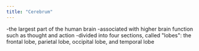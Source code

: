 ```yaml
---
title: "Cerebrum"
---
```

-the largest part of the human brain
-associated with higher brain function such as thought and action
-divided into four sections, called &quot;lobes&quot;: the frontal lobe, parietal lobe, occipital lobe, and temporal lobe

